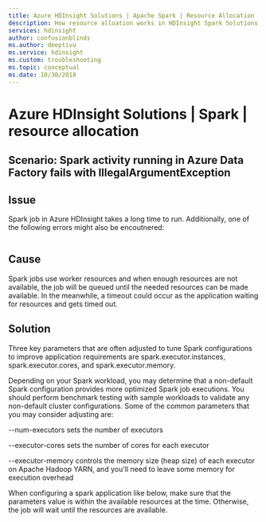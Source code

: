 ```yaml
---
title: Azure HDInsight Solutions | Apache Spark | Resource Allocation
description: How resource alloation works in HDInsight Spark Solutions
services: hdinsight
author: confusionblinds
ms.author: deeptivu
ms.service: hdinsight
ms.custom: troubleshooting
ms.topic: conceptual
ms.date: 10/30/2018
---
```

# Azure HDInsight Solutions | Spark | resource allocation

## Scenario: Spark activity running in Azure Data Factory fails with IllegalArgumentException

## Issue

Spark job in Azure HDInsight takes a long time to run. Additionally, one of the following errors might also be encoutnered:

```java

```

## Cause

Spark jobs use worker resources and when enough resources are not available, the job will be queued until the needed resources can be made available. In the meanwhile, a timeout could occur as the application waiting for resources and gets timed out.

## Solution

Three key parameters that are often adjusted to tune Spark configurations to improve application requirements are spark.executor.instances, spark.executor.cores, and spark.executor.memory. 

Depending on your Spark workload, you may determine that a non-default Spark configuration provides more optimized Spark job executions. You should perform benchmark testing with sample workloads to validate any non-default cluster configurations. Some of the common parameters that you may consider adjusting are:

  --num-executors sets the number of executors
  
  --executor-cores sets the number of cores for each executor
  
  --executor-memory controls the memory size (heap size) of each executor on Apache Hadoop YARN, and you'll need to leave some memory for execution overhead
  
When configuring a spark application like below, make sure that the parameters value is within the available resources at the time. Otherwise, the job will wait until the resources are available.
